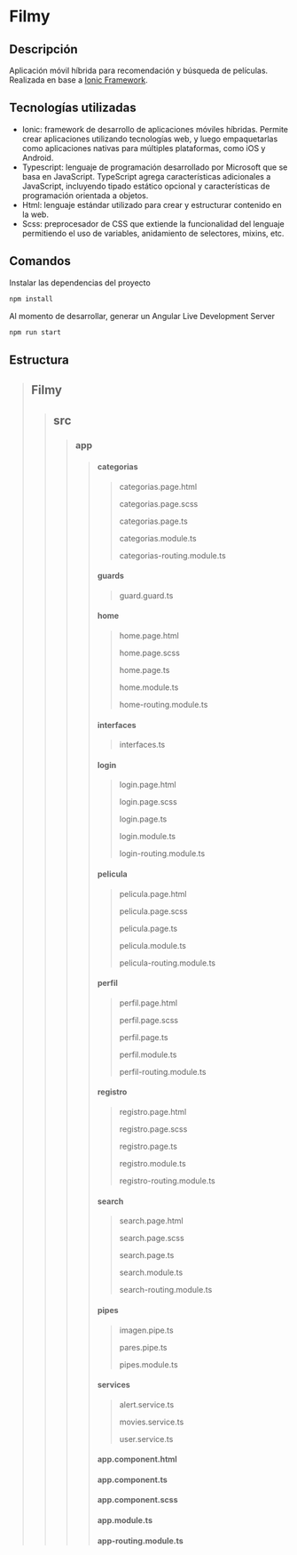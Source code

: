 # Filmy
## Descripción
Aplicación móvil híbrida para recomendación y búsqueda de películas. Realizada en base a [Ionic Framework](https://ionicframework.com).
## Tecnologías utilizadas
- Ionic: framework de desarrollo de aplicaciones móviles híbridas. Permite crear aplicaciones utilizando tecnologías web, y luego empaquetarlas como aplicaciones nativas para múltiples plataformas, como iOS y Android.
- Typescript: lenguaje de programación desarrollado por Microsoft que se basa en JavaScript. TypeScript agrega características adicionales a JavaScript, incluyendo tipado estático opcional y características de programación orientada a objetos.
- Html: lenguaje estándar utilizado para crear y estructurar contenido en la web.
- Scss: preprocesador de CSS que extiende la funcionalidad del lenguaje permitiendo el uso de variables, anidamiento de selectores, mixins, etc.
## Comandos
Instalar las dependencias del proyecto
```sh
npm install
```
Al momento de desarrollar, generar un Angular Live Development Server
```sh
npm run start
```
## Estructura
> ## Filmy
>
>>  ## src
>> 
>>> ### app
>>> 
>>>> #### categorias
>>>>> categorias.page.html
>>>>> 
>>>>> categorias.page.scss
>>>>> 
>>>>> categorias.page.ts
>>>>> 
>>>>> categorias.module.ts
>>>>> 
>>>>> categorias-routing.module.ts
>>>>> 
>>>> #### guards
>>>>> guard.guard.ts
>>>>> 
>>>> #### home
>>>>> home.page.html
>>>>> 
>>>>> home.page.scss
>>>>> 
>>>>> home.page.ts
>>>>> 
>>>>> home.module.ts
>>>>> 
>>>>> home-routing.module.ts
>>>>> 
>>>> #### interfaces
>>>>> interfaces.ts
>>>>> 
>>>> #### login
>>>>> login.page.html
>>>>> 
>>>>> login.page.scss
>>>>> 
>>>>> login.page.ts
>>>>> 
>>>>> login.module.ts
>>>>> 
>>>>> login-routing.module.ts
>>>>>
>>>> #### pelicula
>>>>> pelicula.page.html
>>>>> 
>>>>> pelicula.page.scss
>>>>> 
>>>>> pelicula.page.ts
>>>>> 
>>>>> pelicula.module.ts
>>>>> 
>>>>> pelicula-routing.module.ts
>>>>> 
>>>> #### perfil
>>>>> perfil.page.html
>>>>> 
>>>>> perfil.page.scss
>>>>> 
>>>>> perfil.page.ts
>>>>> 
>>>>> perfil.module.ts
>>>>> 
>>>>> perfil-routing.module.ts
>>>>> 
>>>> #### registro
>>>>> registro.page.html
>>>>> 
>>>>> registro.page.scss
>>>>> 
>>>>> registro.page.ts
>>>>> 
>>>>> registro.module.ts
>>>>> 
>>>>> registro-routing.module.ts
>>>> #### search
>>>>> search.page.html
>>>>> 
>>>>> search.page.scss
>>>>> 
>>>>> search.page.ts
>>>>> 
>>>>> search.module.ts
>>>>> 
>>>>> search-routing.module.ts
>>>>> 
>>>> #### pipes
>>>>> imagen.pipe.ts
>>>>> 
>>>>> pares.pipe.ts
>>>>> 
>>>>> pipes.module.ts
>>>>> 
>>>> #### services
>>>>> alert.service.ts
>>>>> 
>>>>> movies.service.ts
>>>>> 
>>>>> user.service.ts
>>>>> 
>>>> #### app.component.html
>>>> #### app.component.ts
>>>> #### app.component.scss
>>>> #### app.module.ts
>>>> #### app-routing.module.ts
